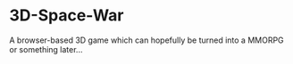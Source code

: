 # 3D-Space-War
A browser-based 3D game which can hopefully be turned into a MMORPG or something later...
